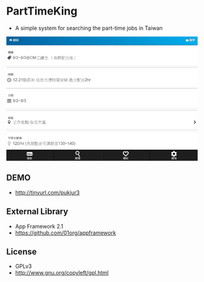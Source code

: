 # PartTimeKing

* A simple system for searching the part-time jobs in Taiwan

![res](res/screenshot1.png)

## DEMO

* http://tinyurl.com/pukjur3

## External Library

* App Framework 2.1
* https://github.com/01org/appframework

## License

* GPLv3
* http://www.gnu.org/copyleft/gpl.html


